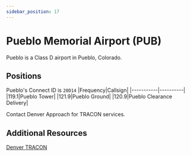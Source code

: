 ```yaml
---
sidebar_position: 17
---
```


# Pueblo Memorial Airport (PUB)
Pueblo is a Class D airport in Pueblo, Colorado.

## Positions
Pueblo's Connect ID is ```20D14```
|Frequency|Callsign|
|-----------|----------|
|119.1|Pueblo Tower|
|121.9|Pueblo Ground|
|120.9|Pueblo Clearance Delivery|

Contact Denver Approach for TRACON services.

## Additional Resources
[Denver TRACON](docs/sops/tracon/dentracon.md)
